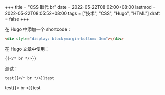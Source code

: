 +++
title = "CSS 取代 br"
date = 2022-05-22T08:02:00+08:00
lastmod = 2022-05-22T08:05:52+08:00
tags = ["技术", "CSS", "Hugo", "HTML"]
draft = false
+++

在 Hugo 中添加一个 shortcode：

```html
<div style="display: block;margin-bottom: 3em"></div>
```

在 Hugo 文章中使用：

```md
{{</* br */>}}
```

测试：

```md
test{{</* br */>}}test
```

test{{< br >}}test